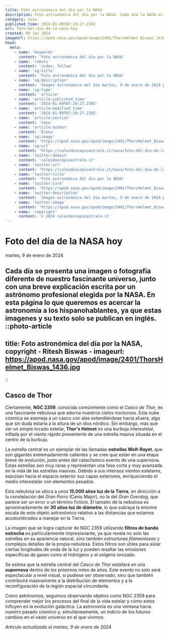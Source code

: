 ```yaml
---
title: Foto astronómica del día por la NASA
description: Foto astronómica del día por la NASA. Cada día la NASA elige una imagen de los aficionados a la astronomía para ser la foto del día.
category: nasa
published_time: 2024-01-09T07:19:27.239Z
url: foto-del-dia-de-la-nasa-hoy
created: 09 Jan 2024
imageUrl: https://apod.nasa.gov/apod/image/2401/ThorsHelmet_Biswas_1436.jpg
head:
  meta:
    - name: 'keywords'
      content: 'Foto astronómica del día por la NASA'
    - name: 'robots'
      content: 'index, follow'
    - name: 'og:title'
      content: 'Foto astronómica del día por la NASA'
    - name: 'og:description'
      content: 'Imagen astronómica del día martes, 9 de enero de 2024 por la NASA; Casco de Thor'
    - name: 'og:type'
      content: 'article'
    - name: 'article:published_time'
      content: '2024-01-09T07:19:27.239Z'
    - name: 'article:modified_time'
      content: '2024-01-09T07:19:27.239Z'
    - name: 'article:section'
      content: 'nasa'
    - name: 'article:author'
      content: 'Elena'
    - name: 'og:image'
      content: 'https://apod.nasa.gov/apod/image/2401/ThorsHelmet_Biswas_1436.jpg'
    - name: 'og:url'
      content: 'https://caleidoscopioastrale.it/nasa/foto-del-dia-de-la-nasa-hoy'
    - name: 'twitter:domain'
      content: 'caleidoscopioastrale.it'
    - name: 'twitter:url'
      content: 'https://caleidoscopioastrale.it/nasa/foto-del-dia-de-la-nasa-hoy'
    - name: 'twitter:title'
      content: 'Foto astronómica del día por la NASA'
    - name: 'twitter:card'
      content: 'https://apod.nasa.gov/apod/image/2401/ThorsHelmet_Biswas_1436.jpg'
    - name: 'twitter:description'
      content: 'Imagen astronómica del día martes, 9 de enero de 2024 por la NASA; Casco de Thor'
    - name: 'twitter:image'
      content: 'https://apod.nasa.gov/apod/image/2401/ThorsHelmet_Biswas_1436.jpg'
    - name: 'copyright'
      content: '© 2024 caleidoscopioastrale.it'
---
```

# Foto del día de la NASA hoy
martes, 9 de enero de 2024

Cada día se presenta una imagen o fotografía diferente de nuestro fascinante universo, junto con una breve explicación escrita por un astrónomo profesional elegida por la NASA.
En esta página lo que queremos es acercar la astronomía a los hispanohablantes, ya que estas imagenes y su texto solo se publican en inglés.
::photo-article
---
title: Foto astronómica del día por la NASA, copyright - Ritesh Biswas -
imageurl: https://apod.nasa.gov/apod/image/2401/ThorsHelmet_Biswas_1436.jpg
---
::

## Casco de Thor

Ciertamente, **NGC 2359**, conocida comúnmente como el _Casco de Thor_, es una fascinante nebulosa que adorna nuestros cielos nocturnos. Esta nube cósmica se asemeja a un casco con alas extendiéndose hacia afuera, algo que sin duda estaría a la altura de un dios nórdico. Sin embargo, más que ser un simple tocado estelar, **Thor's Helmet** es una burbuja interestelar, inflada por el viento rápido proveniente de una estrella masiva situada en el centro de la burbuja.

La estrella central es un ejemplar de las llamadas **estrellas Wolf-Rayet**, que son gigantes extremadamente calientes y se cree que están en una etapa breve de evolución, justo antes del cataclísmico evento de una supernova. Estas estrellas son muy raras y representan una fase corta y muy avanzada en la vida de las estrellas masivas. Debido a sus intensos vientos estelares, expulsan hacia el espacio exterior sus capas exteriores, enriqueciendo el medio interestelar con elementos pesados.

Esta nebulosa se ubica a unos **15,000 años luz de la Tierra**, en dirección a la constelación del _Gran Perro_ (Canis Major), no la del _Gran Overdog_, que parece ser un error o un término ficticio. El tamaño de la nebulosa es aproximadamente de **30 años luz de diámetro**, lo que subraya la enorme escala de este objeto astronómico relativo a las distancias que estamos acostumbrados a manejar en la Tierra.

La imagen que se logra capturar de NGC 2359 utilizando **filtros de banda estrecha** es particularmente impresionante, ya que revela no solo las estrellas en su apariencia natural, sino también _estructuras filamentosas_ y complejos detalles de la propia nebulosa. Estos filtros son útiles para aislar ciertas longitudes de onda de la luz y pueden resaltar las emisiones específicas de gases como el hidrógeno y el oxígeno ionizado.

Se estima que la estrella central del _Casco de Thor_ estallará en una **supernova** dentro de los próximos miles de años. Este evento no solo será espectacular a nivel visual, si pudiese ser observado, sino que también contribuirá masivamente a la distribución de elementos y a la reconfiguración de la región espacial circundante.

Como astrónomos, seguimos observando objetos como NGC 2359 para comprender mejor los procesos del final de la vida estelar y cómo estos influyen en la evolución galáctica. La astronomía es una ventana hacia nuestro pasado cósmico y, simultáneamente, un indicio de los futuros cambios en el vasto universo en el que vivimos.

_Artículo actualizado el martes, 9 de enero de 2024_